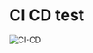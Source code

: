 # CI CD test

![CI-CD](https://github.com/DaDDy-chilll/ci-cd/actions/workflows/test.yml/badge.svg?event=push)
